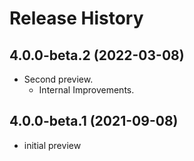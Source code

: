 # Release History

## 4.0.0-beta.2 (2022-03-08)

- Second preview.
   - Internal Improvements. 

## 4.0.0-beta.1 (2021-09-08)

- initial preview
